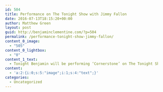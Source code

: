 ```yaml
---
id: 504
title: Performance on The Tonight Show with Jimmy Fallon
date: 2016-07-13T18:15:20+00:00
author: Matthew Green
layout: post
guid: http://benjaminclementine.com/?p=504
permalink: /performance-tonight-show-jimmy-fallon/
content_0_image:
  - "505"
content_0_lightbox:
  - "0"
content_1_text:
  - Tonight Benjamin will be performing ‘Cornerstone’ on The Tonight Show starring Jimmy Fallon at 11:35pm ET / 10:35pm CT. Tune in on NBC.
content:
  - 'a:2:{i:0;s:5:"image";i:1;s:4:"text";}'
categories:
  - Uncategorized
---
```

